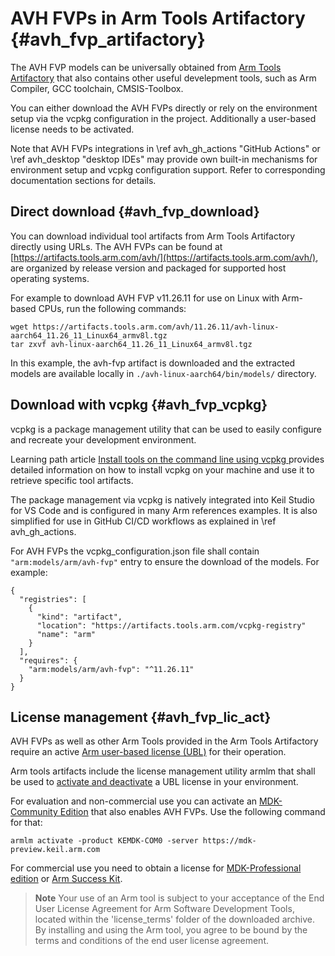 # AVH FVPs in Arm Tools Artifactory {#avh_fvp_artifactory}

The AVH FVP models can be universally obtained from [Arm Tools Artifactory](https://www.keil.arm.com/artifacts/) that also contains other useful develepment tools, such as Arm Compiler, GCC toolchain, CMSIS-Toolbox.

You can either download the AVH FVPs directly or rely on the environment setup via the vcpkg configuration in the project. Additionally a user-based license needs to be activated.

Note that AVH FVPs integrations in \ref avh_gh_actions "GitHub Actions" or \ref avh_desktop "desktop IDEs" may provide own built-in mechanisms for environment setup and vcpkg configuration support. Refer to corresponding documentation sections for details.

## Direct download {#avh_fvp_download}

You can download individual tool artifacts from Arm Tools Artifactory directly using URLs. The AVH FVPs can be found at [https://artifacts.tools.arm.com/avh/](https://artifacts.tools.arm.com/avh/), are organized by release version and packaged for supported host operating systems.

For example to download AVH FVP v11.26.11 for use on Linux with Arm-based CPUs, run the following commands:

```
wget https://artifacts.tools.arm.com/avh/11.26.11/avh-linux-aarch64_11.26_11_Linux64_armv8l.tgz
tar zxvf avh-linux-aarch64_11.26_11_Linux64_armv8l.tgz
```

In this example, the avh-fvp artifact is downloaded and the extracted models are available locally in `./avh-linux-aarch64/bin/models/` directory.

## Download with vcpkg {#avh_fvp_vcpkg}

vcpkg is a package management utility that can be used to easily configure and recreate your development environment.

Learning path article [Install tools on the command line using vcpkg
](https://learn.arm.com/learning-paths/microcontrollers/vcpkg-tool-installation/) provides detailed information on how to install vcpkg on your machine and use it to retrieve specific tool artifacts.

The package management via vcpkg is natively integrated into Keil Studio for VS Code and is configured in many Arm references examples. It is also simplified for use in GitHub CI/CD workflows as explained in \ref avh_gh_actions.

For AVH FVPs the vcpkg_configuration.json file shall contain `"arm:models/arm/avh-fvp"` entry to ensure the download of the models. For example:

```
{
  "registries": [
    {
      "kind": "artifact",
      "location": "https://artifacts.tools.arm.com/vcpkg-registry"
      "name": "arm"
    }
  ],
  "requires": {
    "arm:models/arm/avh-fvp": "^11.26.11"
  }
}
```

## License management {#avh_fvp_lic_act}

AVH FVPs as well as other Arm Tools provided in the Arm Tools Artifactory require an active [Arm user-based license (UBL)](https://developer.arm.com/Tools%20and%20Software/User-based%20Licensing) for their operation.

Arm tools artifacts include the license management utility armlm that shall be used to [activate and deactivate](https://developer.arm.com/documentation/102516/1-3/Activate-and-deactivate-your-product-license) a UBL license in your environment.

For evaluation and non-commercial use you can activate an [MDK-Community Edition](https://www.keil.arm.com/keil-mdk/#mdk-v6-editions) that also enables AVH FVPs. Use the following command for that:

```
armlm activate -product KEMDK-COM0 -server https://mdk-preview.keil.arm.com
```

For commercial use you need to obtain a license for [MDK-Professional edition](https://www.keil.arm.com/keil-mdk/#mdk-v6-editions) or [Arm Success Kit](https://www.arm.com/products/development-tools/success-kits).

> **Note**
> Your use of an Arm tool is subject to your acceptance of the End User License Agreement for Arm Software Development Tools, located within the 'license_terms' folder of the downloaded archive. By installing and using the Arm tool, you agree to be bound by the terms and conditions of the end user license agreement.
